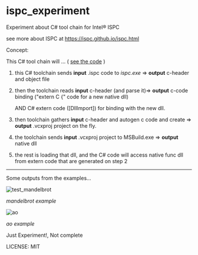 # ispc_experiment


Experiment about C# tool chain for Intel® ISPC

see more about ISPC at https://ispc.github.io/ispc.html

Concept:
 
This C# tool chain will ... ( [see the code](https://github.com/PaintLab/ispc_experiment/blob/master/BridgeBuilder/6_Ispc/IspcBuilder.cs) )
 
 
1. this C# toolchain sends **input** .ispc code to  _ispc.exe_ => **output** c-header and object file

2. then the toolchain reads **input** c-header (and parse it)=> **output** c-code binding ("extern C {" code for a new native dll)
   
     AND C# extern code ([DllImport]) for binding with the new dll.   

3. then toolchain gathers **input** c-header and autogen c code  and create => **output** .vcxproj project on the fly.

4. the toolchain sends **input** .vcxproj  project to MSBuild.exe => **output** native dll 

5. the rest is loading that dll, and the C# code will access native func dll from extern code that are generated on step 2


----

Some outputs from the examples...

![test_mandelbrot](https://user-images.githubusercontent.com/7447159/85295983-eb29cc80-b4ca-11ea-9919-0aae955d83fb.png)

_mandelbrot example_


![ao](https://user-images.githubusercontent.com/7447159/85295991-eebd5380-b4ca-11ea-9110-d7c95b6b2d83.png)

_ao example_

Just Experiment!, Not complete



LICENSE: MIT


